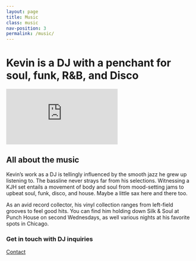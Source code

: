 ```yaml
---
layout: page
title: Music
class: music
nav-position: 3
permalink: /music/
---
```


<div class="hero">
  <div class="content-wrapper">
    <div class="hero__container">
      <h1 class="hero__heading">
        <span class="hero__description-prevent-break">Kevin is a DJ</span>
        <span class="hero__description-prevent-break">with a penchant for</span>
        <span class="hero__description-prevent-break">soul, funk, R&amp;B, and Disco</span>
      </h1>
      <div class="hero__soundcloud-wrapper">
        <div class="hero__soundcloud-sizer">
          <iframe class="hero__soundcloud-embed" scrolling="no" frameborder="no" src="https://w.soundcloud.com/player/?url=https%3A//api.soundcloud.com/users/2858291&amp;color=ff5500&amp;auto_play=false&amp;show_artwork=true"></iframe>
        </div>
      </div>
    </div>
  </div>
</div>

<div class="page-body">
  <div class="content-wrapper">
    <h2 class="page-body__title">All about the music</h2>
    <p class="page-body__copy">
      Kevin’s work as a DJ is tellingly influenced by the smooth jazz he grew up listening to. The bassline never strays far from his selections. Witnessing a KJH set entails a movement of body and soul from mood-setting jams to upbeat soul, funk, disco, and house. Maybe a little sax here and there too.
    </p>
    <p class="page-body__copy">
      As an avid record collector, his vinyl collection ranges from left-field grooves to feel good hits. You can find him holding down Silk &amp; Soul at Punch House on second Wednesdays, as well various nights at his favorite spots in Chicago.
    </p>
    <div class="page-body__contact">
      <h3 class="page-body__contact-heading">Get in touch with DJ inquiries</h3>
      <a class="page-body__contact-button" href="mailto:{{ site.email }}?subject=DJ%20Inquiry&amp;body=Hi%20Kevin,">Contact</a>
    </div>
  </div>
</div>
